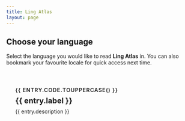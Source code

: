 ```yaml
---
title: Ling Atlas
layout: page
---
```


<script setup lang="ts">
import { onMounted } from 'vue'
import { usePreferredLocale } from './.vitepress/composables/usePreferredLocale'
import { SUPPORTED_LOCALES } from './.vitepress/theme/locales'

const base = import.meta.env.BASE_URL || '/'
const normalizedBase = base.endsWith('/') ? base : `${base}/`

const CARD_COPY: Record<string, { label: string; description: string }> = {
  zh: {
    label: '简体中文',
    description: '进入中文知识库，获取完整的原始内容。'
  },
  en: {
    label: 'English',
    description: 'Read the English selection of Ling Atlas articles.'
  }
}

const localeEntries = SUPPORTED_LOCALES.map(locale => {
  const copy = CARD_COPY[locale.code] || { label: locale.code, description: '' }
  return {
    code: locale.code,
    label: copy.label,
    description: copy.description,
    href: withBase(`${locale.code}/`)
  }
})

function withBase(path: string) {
  const sanitized = path.startsWith('/') ? path.slice(1) : path
  return `${normalizedBase}${sanitized}`
}

function ensureTrailingSlash(path: string) {
  return path.endsWith('/') ? path : `${path}/`
}

const locale = usePreferredLocale()

onMounted(() => {
  const preferred = locale.value
  if (!preferred) return
  const targetPath = ensureTrailingSlash(withBase(`${preferred}/`))
  const currentPath = ensureTrailingSlash(window.location.pathname)
  if (currentPath === targetPath) return
  if (currentPath.startsWith(targetPath)) return
  window.location.replace(targetPath)
})
</script>

## Choose your language

Select the language you would like to read **Ling Atlas** in. You can also bookmark your favourite locale for quick access next time.

<div class="language-grid">
  <a v-for="entry in localeEntries" :key="entry.code" class="language-card" :href="entry.href">
    <span class="language-code">{{ entry.code.toUpperCase() }}</span>
    <span class="language-label">{{ entry.label }}</span>
    <span class="language-description">{{ entry.description }}</span>
  </a>
</div>

<style>
.language-grid {
  display: grid;
  gap: 1.5rem;
  margin-top: 2rem;
  grid-template-columns: repeat(auto-fit, minmax(220px, 1fr));
}

.language-card {
  display: flex;
  flex-direction: column;
  gap: 0.5rem;
  padding: 1.5rem;
  border-radius: var(--vp-radius);
  border: 1px solid var(--vp-c-divider);
  background: var(--vp-c-bg-soft);
  text-decoration: none;
  color: inherit;
  transition: border-color 0.2s ease, transform 0.2s ease;
}

.language-card:hover {
  border-color: var(--vp-c-brand-1);
  transform: translateY(-2px);
}

.language-code {
  font-size: 0.875rem;
  font-weight: 600;
  letter-spacing: 0.08em;
  text-transform: uppercase;
  color: var(--vp-c-text-2);
}

.language-label {
  font-size: 1.25rem;
  font-weight: 700;
}

.language-description {
  color: var(--vp-c-text-2);
}
</style>
